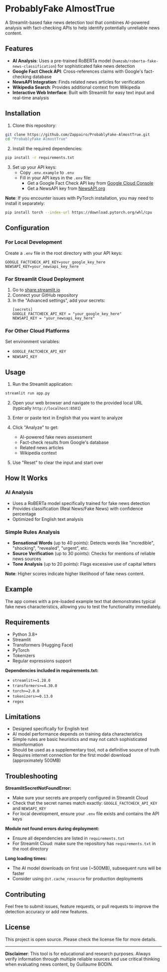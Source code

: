 # ProbablyFake AlmostTrue

A Streamlit-based fake news detection tool that combines AI-powered analysis with fact-checking APIs to help identify potentially unreliable news content.

## Features

- **AI Analysis**: Uses a pre-trained RoBERTa model (`hamzab/roberta-fake-news-classification`) for sophisticated fake news detection
- **Google Fact Check API**: Cross-references claims with Google's fact-checking database
- **NewsAPI Integration**: Finds related news articles for verification
- **Wikipedia Search**: Provides additional context from Wikipedia
- **Interactive Web Interface**: Built with Streamlit for easy text input and real-time analysis

## Installation

1. Clone this repository:
```bash
git clone https://github.com/Zappairo/ProbablyFake-AlmostTrue.git
cd "ProbablyFake AlmostTrue"
```

2. Install the required dependencies:
```bash
pip install -r requirements.txt
```

3. Set up your API keys:
   - Copy `.env.example` to `.env`
   - Fill in your API keys in the `.env` file:
     - Get a Google Fact Check API key from [Google Cloud Console](https://console.cloud.google.com/)
     - Get a NewsAPI key from [NewsAPI.org](https://newsapi.org/)

**Note**: If you encounter issues with PyTorch installation, you may need to install it separately:
```bash
pip install torch --index-url https://download.pytorch.org/whl/cpu
```

## Configuration

### For Local Development
Create a `.env` file in the root directory with your API keys:
```
GOOGLE_FACTCHECK_API_KEY=your_google_key_here
NEWSAPI_KEY=your_newsapi_key_here
```

### For Streamlit Cloud Deployment
1. Go to [share.streamlit.io](https://share.streamlit.io)
2. Connect your GitHub repository
3. In the "Advanced settings", add your secrets:
   ```
   [secrets]
   GOOGLE_FACTCHECK_API_KEY = "your_google_key_here"
   NEWSAPI_KEY = "your_newsapi_key_here"
   ```

### For Other Cloud Platforms
Set environment variables:
- `GOOGLE_FACTCHECK_API_KEY`
- `NEWSAPI_KEY`

## Usage

1. Run the Streamlit application:
```bash
streamlit run app.py
```

2. Open your web browser and navigate to the provided local URL (typically `http://localhost:8501`)

3. Enter or paste text in English that you want to analyze

4. Click "Analyze" to get:
   - AI-powered fake news assessment
   - Fact-check results from Google's database
   - Related news articles
   - Wikipedia context

5. Use "Reset" to clear the input and start over

## How It Works

### AI Analysis
- Uses a RoBERTa model specifically trained for fake news detection
- Provides classification (Real News/Fake News) with confidence percentage
- Optimized for English text analysis

### Simple Rules Analysis
- **Sensational Words** (up to 40 points): Detects words like "incredible", "shocking", "revealed", "urgent", etc.
- **Source Verification** (up to 30 points): Checks for mentions of reliable news sources
- **Tone Analysis** (up to 20 points): Flags excessive use of capital letters

**Note**: Higher scores indicate higher likelihood of fake news content.

## Example

The app comes with a pre-loaded example text that demonstrates typical fake news characteristics, allowing you to test the functionality immediately.

## Requirements

- Python 3.8+
- Streamlit
- Transformers (Hugging Face)
- PyTorch
- Tokenizers
- Regular expressions support

**Dependencies included in requirements.txt:**
- `streamlit>=1.28.0`
- `transformers>=4.30.0`
- `torch>=2.0.0`
- `tokenizers>=0.13.0`
- `regex`

## Limitations

- Designed specifically for English text
- AI model performance depends on training data characteristics
- Simple rules are basic heuristics and may not catch sophisticated misinformation
- Should be used as a supplementary tool, not a definitive source of truth
- Requires internet connection for the first model download (approximately 500MB)

## Troubleshooting

**StreamlitSecretNotFoundError:**
- Make sure your secrets are properly configured in Streamlit Cloud
- Check that the secret names match exactly: `GOOGLE_FACTCHECK_API_KEY` and `NEWSAPI_KEY`
- For local development, ensure your `.env` file exists and contains the API keys

**Module not found errors during deployment:**
- Ensure all dependencies are listed in `requirements.txt`
- For Streamlit Cloud: make sure the repository has `requirements.txt` in the root directory

**Long loading times:**
- The AI model downloads on first use (~500MB), subsequent runs will be faster
- Consider using `@st.cache_resource` for production deployments

## Contributing

Feel free to submit issues, feature requests, or pull requests to improve the detection accuracy or add new features.

## License

This project is open source. Please check the license file for more details.

---

**Disclaimer**: This tool is for educational and research purposes. Always verify information through multiple reliable sources and use critical thinking when evaluating news content, by Guillaume BODIN.
